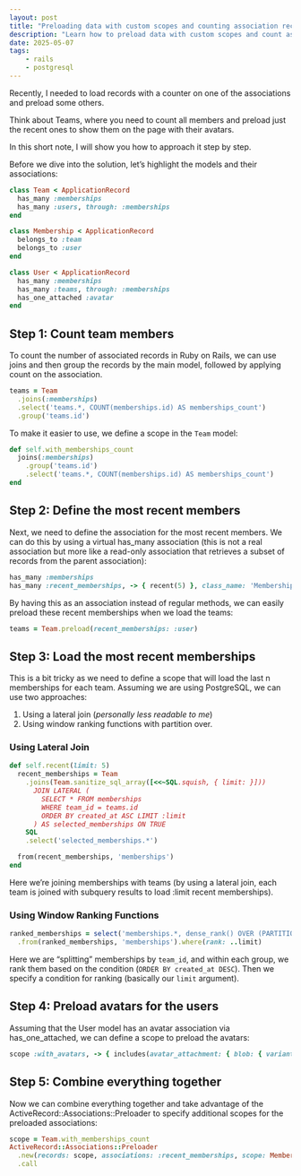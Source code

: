```yaml
---
layout: post
title: "Preloading data with custom scopes and counting association records in Rails"
description: "Learn how to preload data with custom scopes and count association records in Ruby on Rails."
date: 2025-05-07
tags:
    - rails
    - postgresql
---
```


Recently, I needed to load records with a counter on one of the associations and preload some others.

Think about Teams, where you need to count all members and preload just the recent ones to show them on the page with their avatars.

In this short note, I will show you how to approach it step by step.

Before we dive into the solution, let’s highlight the models and their associations:

```ruby
class Team < ApplicationRecord
  has_many :memberships
  has_many :users, through: :memberships
end

class Membership < ApplicationRecord
  belongs_to :team
  belongs_to :user
end

class User < ApplicationRecord
  has_many :memberships
  has_many :teams, through: :memberships
  has_one_attached :avatar
end
```

## Step 1: Count team members

To count the number of associated records in Ruby on Rails, we can use joins and then group the records by the main model, followed by applying count on the association.

```ruby
teams = Team
  .joins(:memberships)
  .select('teams.*, COUNT(memberships.id) AS memberships_count')
  .group('teams.id')
```

To make it easier to use, we define a scope in the `Team` model:

```ruby
def self.with_memberships_count
  joins(:memberships)
    .group('teams.id')
    .select('teams.*, COUNT(memberships.id) AS memberships_count')
end
```

## Step 2: Define the most recent members

Next, we need to define the association for the most recent members. We can do this by using a virtual has_many association (this is not a real association but more like a read-only association that retrieves a subset of records from the parent association):

```ruby
has_many :memberships
has_many :recent_memberships, -> { recent(5) }, class_name: 'Membership', inverse_of: :team, dependent: nil
```

By having this as an association instead of regular methods, we can easily preload these recent memberships when we load the teams:

```ruby
teams = Team.preload(recent_memberships: :user)
```

## Step 3: Load the most recent memberships

This is a bit tricky as we need to define a scope that will load the last n memberships for each team. Assuming we are using PostgreSQL, we can use two approaches:

1. Using a lateral join (*personally less readable to me*)
2. Using window ranking functions with partition over.

### Using Lateral Join

```ruby
def self.recent(limit: 5)
  recent_memberships = Team
    .joins(Team.sanitize_sql_array([<<~SQL.squish, { limit: }]))
      JOIN LATERAL (
        SELECT * FROM memberships
        WHERE team_id = teams.id
        ORDER BY created_at ASC LIMIT :limit
      ) AS selected_memberships ON TRUE
    SQL
    .select('selected_memberships.*')

  from(recent_memberships, 'memberships')
end
```

Here we’re joining memberships with teams (by using a lateral join, each team is joined with subquery results to load :limit recent memberships).

### Using Window Ranking Functions

```ruby
ranked_memberships = select('memberships.*, dense_rank() OVER (PARTITION BY team_id ORDER BY created_at DESC) AS rank')
  .from(ranked_memberships, 'memberships').where(rank: ..limit)
```

Here we are “splitting” memberships by `team_id`, and within each group, we rank them based on the condition (`ORDER BY created_at DESC`). Then we specify a condition for ranking (basically our `limit` argument).

## Step 4: Preload avatars for the users

Assuming that the User model has an avatar association via has_one_attached, we can define a scope to preload the avatars:

```ruby
scope :with_avatars, -> { includes(avatar_attachment: { blob: { variant_records: { image_attachment: :blob } } }) }
```

## Step 5: Combine everything together

Now we can combine everything together and take advantage of the ActiveRecord::Associations::Preloader to specify additional scopes for the preloaded associations:

```ruby
scope = Team.with_memberships_count
ActiveRecord::Associations::Preloader
  .new(records: scope, associations: :recent_memberships, scope: Membership.merge(User.with_avatars))
  .call
```
